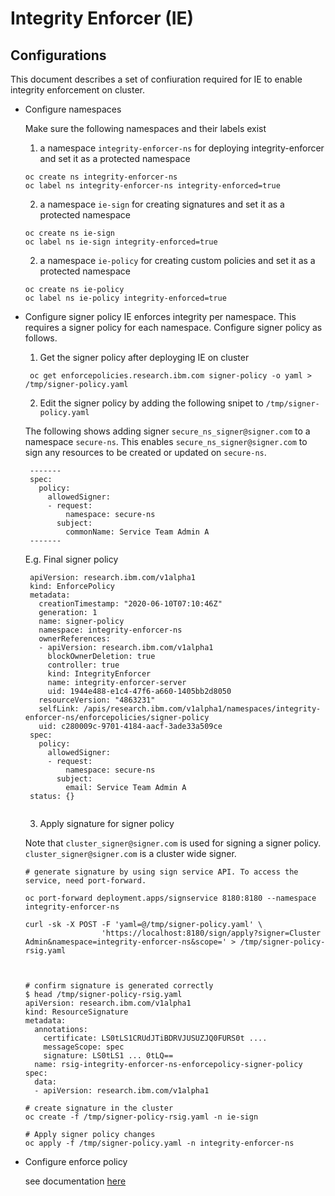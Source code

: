 # Integrity Enforcer (IE)

## Configurations
This document describes a set of confiuration required for IE to enable integrity enforcement on cluster.

- Configure namespaces

  Make sure the following namespaces and their labels exist

  1. a namespace `integrity-enforcer-ns` for deploying integrity-enforcer and set it as a protected namespace
    ```
    oc create ns integrity-enforcer-ns
    oc label ns integrity-enforcer-ns integrity-enforced=true    
    ```

  2. a namespace `ie-sign` for creating signatures and set it as a protected namespace
    ```
    oc create ns ie-sign
    oc label ns ie-sign integrity-enforced=true    
    ```
  2.  a namespace `ie-policy` for creating custom policies and set it as a protected namespace
    ```
    oc create ns ie-policy
    oc label ns ie-policy integrity-enforced=true    
    ``` 

- Configure signer policy
    IE enforces integrity per namespace. This requires a signer policy for each namespace. Configure signer policy as follows.
  
  1. Get the signer policy after deployging IE on cluster
    
   ```
    oc get enforcepolicies.research.ibm.com signer-policy -o yaml > /tmp/signer-policy.yaml
   ```
   
  2. Edit the signer policy by adding the following snipet to `/tmp/signer-policy.yaml`
   
   The following shows adding signer `secure_ns_signer@signer.com` to a namespace `secure-ns`. This enables `secure_ns_signer@signer.com` to sign any resources to be created or updated on `secure-ns`.
   
   ```
    -------
    spec:
      policy:
        allowedSigner:
        - request:
            namespace: secure-ns
          subject:
            commonName: Service Team Admin A
    -------
   ```
   
   E.g. Final signer policy
   ```
    apiVersion: research.ibm.com/v1alpha1
    kind: EnforcePolicy
    metadata:
      creationTimestamp: "2020-06-10T07:10:46Z"
      generation: 1
      name: signer-policy
      namespace: integrity-enforcer-ns
      ownerReferences:
      - apiVersion: research.ibm.com/v1alpha1
        blockOwnerDeletion: true
        controller: true
        kind: IntegrityEnforcer
        name: integrity-enforcer-server
        uid: 1944e488-e1c4-47f6-a660-1405bb2d8050
      resourceVersion: "4863231"
      selfLink: /apis/research.ibm.com/v1alpha1/namespaces/integrity-enforcer-ns/enforcepolicies/signer-policy
      uid: c280009c-9701-4184-aacf-3ade33a509ce
    spec:
      policy:
        allowedSigner:
        - request:
            namespace: secure-ns
          subject:
            email: Service Team Admin A
    status: {}
     
   ```
   
  3. Apply signature for signer policy

   Note that `cluster_signer@signer.com` is used for signing a signer policy.  `cluster_signer@signer.com` is a cluster wide signer.
  
   ```
   # generate signature by using sign service API. To access the service, need port-forward.  
   
   oc port-forward deployment.apps/signservice 8180:8180 --namespace integrity-enforcer-ns

   curl -sk -X POST -F 'yaml=@/tmp/signer-policy.yaml' \
                    'https://localhost:8180/sign/apply?signer=Cluster Admin&namespace=integrity-enforcer-ns&scope=' > /tmp/signer-policy-rsig.yaml
                    
 

   # confirm signature is generated correctly 
   $ head /tmp/signer-policy-rsig.yaml
   apiVersion: research.ibm.com/v1alpha1
   kind: ResourceSignature
   metadata:
     annotations:
       certificate: LS0tLS1CRUdJTiBDRVJUSUZJQ0FURS0t ....
       messageScope: spec
       signature: LS0tLS1 ... 0tLQ==
     name: rsig-integrity-enforcer-ns-enforcepolicy-signer-policy
   spec:
     data:
     - apiVersion: research.ibm.com/v1alpha1

   # create signature in the cluster
   oc create -f /tmp/signer-policy-rsig.yaml -n ie-sign
   
   # Apply signer policy changes
   oc apply -f /tmp/signer-policy.yaml -n integrity-enforcer-ns
   ```

   
- Configure enforce policy 
  
  see documentation [here](README_FOR_ENFORCE_POLICY.md)
  

  
